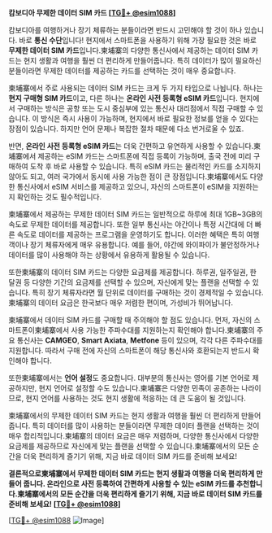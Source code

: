 **캄보디아 무제한 데이터 SIM 카드 [[TG💪+ @esim1088](https://t.me/s/esim1088)]**

캄보디아를 여행하거나 장기 체류하는 분들이라면 반드시 고민해야 할 것이 하나 있습니다. 바로 **통신 수단**입니다! 현지에서 스마트폰을 사용하기 위해 가장 필요한 것은 바로 **무제한 데이터 SIM 카드**입니다.柬埔寨의 다양한 통신사에서 제공하는 데이터 SIM 카드는 현지 생활과 여행을 훨씬 더 편리하게 만들어줍니다. 특히 데이터가 많이 필요하신 분들이라면 무제한 데이터를 제공하는 카드를 선택하는 것이 매우 중요합니다.

柬埔寨에서 주로 사용되는 데이터 SIM 카드는 크게 두 가지 타입으로 나뉩니다. 하나는 **현지 구매형 SIM 카드**이고, 다른 하나는 **온라인 사전 등록형 eSIM 카드**입니다. 현지에서 구매하는 방식은 공항 또는 도시 중심부에 있는 통신사 대리점에서 직접 구매할 수 있습니다. 이 방식은 즉시 사용이 가능하며, 현지에서 바로 필요한 정보를 얻을 수 있다는 장점이 있습니다. 하지만 언어 문제나 복잡한 절차 때문에 다소 번거로울 수 있죠.

반면, **온라인 사전 등록형 eSIM 카드**는 더욱 간편하고 유연하게 사용할 수 있습니다.柬埔寨에서 제공하는 eSIM 카드는 스마트폰에 직접 등록이 가능하며, 출국 전에 미리 구매하여 도착 후 바로 사용할 수 있습니다. 특히 eSIM 카드는 물리적인 카드를 소지하지 않아도 되고, 여러 국가에서 동시에 사용 가능한 점이 큰 장점입니다.柬埔寨에서도 다양한 통신사에서 eSIM 서비스를 제공하고 있으니, 자신의 스마트폰이 eSIM을 지원하는지 확인하는 것도 필수적입니다.

柬埔寨에서 제공하는 무제한 데이터 SIM 카드는 일반적으로 하루에 최대 1GB~3GB의 속도로 무제한 데이터를 제공합니다. 또한 일부 통신사는 야간이나 특정 시간대에 더 빠른 속도로 데이터를 제공하는 프로그램을 운영하기도 합니다. 이러한 혜택은 특히 여행객이나 장기 체류자에게 매우 유용합니다. 예를 들어, 야간에 와이파이가 불안정하거나 데이터를 많이 사용해야 하는 상황에서 유용하게 활용될 수 있습니다.

또한柬埔寨의 데이터 SIM 카드는 다양한 요금제를 제공합니다. 하루권, 일주일권, 한 달권 등 다양한 기간의 요금제를 선택할 수 있으며, 자신에게 맞는 플랜을 선택할 수 있습니다. 특히 장기 체류자라면 월 단위로 데이터를 구매하는 것이 경제적일 수 있습니다.柬埔寨의 데이터 요금은 한국보다 매우 저렴한 편이며, 가성비가 뛰어납니다.

柬埔寨에서 데이터 SIM 카드를 구매할 때 주의해야 할 점도 있습니다. 먼저, 자신의 스마트폰이柬埔寨에서 사용 가능한 주파수대를 지원하는지 확인해야 합니다.柬埔寨의 주요 통신사는 **CAMGEO**, **Smart Axiata**, **Metfone** 등이 있으며, 각각 다른 주파수대를 지원합니다. 따라서 구매 전에 자신의 스마트폰이 해당 통신사와 호환되는지 반드시 확인해야 합니다.

또한柬埔寨에서는 **언어 설정**도 중요합니다. 대부분의 통신사는 영어를 기본 언어로 제공하지만, 현지 언어로 설정할 수도 있습니다.柬埔寨은 다양한 민족이 공존하는 나라이므로, 현지 언어를 사용하는 것도 현지 생활에 적응하는 데 큰 도움이 될 것입니다.

柬埔寨에서의 무제한 데이터 SIM 카드는 현지 생활과 여행을 훨씬 더 편리하게 만들어 줍니다. 특히 데이터를 많이 사용하는 분들이라면 무제한 데이터 플랜을 선택하는 것이 매우 합리적입니다.柬埔寨의 데이터 요금은 매우 저렴하며, 다양한 통신사에서 다양한 요금제를 제공하므로 자신에게 맞는 플랜을 선택할 수 있습니다.柬埔寨에서의 모든 순간을 더욱 편리하게 즐기기 위해, 지금 바로 데이터 SIM 카드를 준비해 보세요!

**결론적으로柬埔寨에서 무제한 데이터 SIM 카드는 현지 생활과 여행을 더욱 편리하게 만들어 줍니다. 온라인으로 사전 등록하여 간편하게 사용할 수 있는 eSIM 카드를 추천합니다.柬埔寨에서의 모든 순간을 더욱 편리하게 즐기기 위해, 지금 바로 데이터 SIM 카드를 준비해 보세요! [[TG💪+ @esim1088](https://t.me/s/esim1088)]**

[[TG💪+ @esim1088](https://t.me/s/esim1088) ![Image](https://i.postimg.cc/Y0z9fWf4/image.png)]